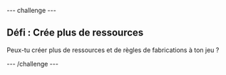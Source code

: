 \--- challenge \---

## Défi : Crée plus de ressources

Peux-tu créer plus de ressources et de règles de fabrications à ton jeu ?

\--- /challenge \---
